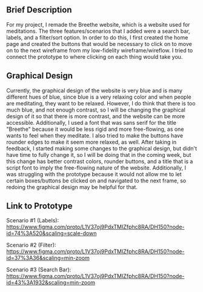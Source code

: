 ## Brief Description

For my project, I remade the Breethe website, which is a website used for meditations. The three features/scenarios that I added were a search bar, labels, and a filter/sort option. In order to do this, I first created the home page and created the buttons that would be necessary to click on to move on to the next wireframe from my low-fidelity wireframe/wireflow. I tried to connect the prototype to where clicking on each thing would take you. 

## Graphical Design

Currently, the graphical design of the website is very blue and is many different hues of blue, since blue is a very relaxing color and when people are meditating, they want to be relaxed. However, I do think that there is too much blue, and not enough contrast, so I will be changing the graphical design of it so that there is more contrast, and the website can be more accessible. Additionally, I used a font that was sans serif for the title "Breethe" because it would be less rigid and more free-flowing, as one wants to feel when they meditate. I also tried to make the buttons have rounder edges to make it seem more relaxed, as well. After taking in feedback, I started making some changes to the graphical design, but didn't have time to fully change it, so I will be doing that in the coming week, but this change has better contrast colors, rounder buttons, and a title that is a script font to imply the free-flowing nature of the website. Additionally, I was struggling with the prototype because it would not allow me to let certain boxes/buttons be clicked on and navigated to the next frame, so redoing the graphical design may be helpful for that. 

## Link to Prototype

Scenario #1 (Labels): https://www.figma.com/proto/L1V37oj9PdxTMIZfphc8RA/DH150?node-id=74%3A520&scaling=scale-down

Scenario #2 (Filter): https://www.figma.com/proto/L1V37oj9PdxTMIZfphc8RA/DH150?node-id=37%3A36&scaling=min-zoom

Scenario #3 (Search Bar): https://www.figma.com/proto/L1V37oj9PdxTMIZfphc8RA/DH150?node-id=43%3A1932&scaling=min-zoom

